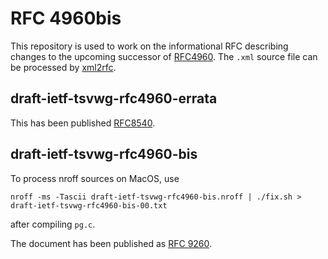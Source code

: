 # RFC 4960bis
This repository is used to work on the informational RFC describing
changes to the upcoming successor of [RFC4960](https://tools.ietf.org/html/rfc4960).
The `.xml` source file can be processed by [xml2rfc](https://xml2rfc.tools.ietf.org).

## draft-ietf-tsvwg-rfc4960-errata

This has been published [RFC8540](https://tools.ietf.org/html/rfc8540).

## draft-ietf-tsvwg-rfc4960-bis

To process nroff sources on MacOS, use
```
nroff -ms -Tascii draft-ietf-tsvwg-rfc4960-bis.nroff | ./fix.sh > draft-ietf-tsvwg-rfc4960-bis-00.txt
```
after compiling `pg.c`.

The document has been published as [RFC 9260](https://www.rfc-editor.org/rfc/rfc9260.html).
